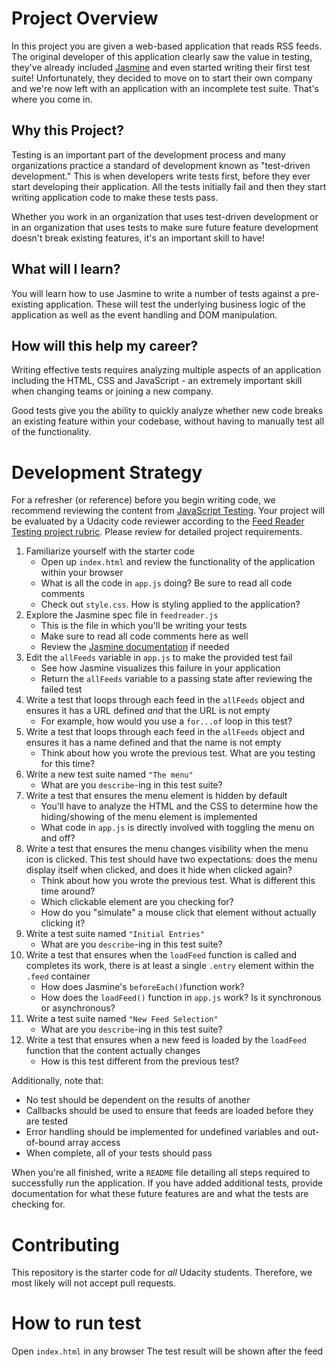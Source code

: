 # Project Overview

In this project you are given a web-based application that reads RSS feeds. The original developer of this application clearly saw the value in testing, they've already included [Jasmine](http://jasmine.github.io/) and even started writing their first test suite! Unfortunately, they decided to move on to start their own company and we're now left with an application with an incomplete test suite. That's where you come in.

## Why this Project?

Testing is an important part of the development process and many organizations practice a standard of development known as "test-driven development." This is when developers write tests first, before they ever start developing their application. All the tests initially fail and then they start writing application code to make these tests pass.

Whether you work in an organization that uses test-driven development or in an organization that uses tests to make sure future feature development doesn't break existing features, it's an important skill to have!

## What will I learn?

You will learn how to use Jasmine to write a number of tests against a pre-existing application. These will test the underlying business logic of the application as well as the event handling and DOM manipulation.

## How will this help my career?

Writing effective tests requires analyzing multiple aspects of an application including the HTML, CSS and JavaScript - an extremely important skill when changing teams or joining a new company.

Good tests give you the ability to quickly analyze whether new code breaks an existing feature within your codebase, without having to manually test all of the functionality.

# Development Strategy

For a refresher (or reference) before you begin writing code, we recommend reviewing the content from [JavaScript Testing](https://www.udacity.com/course/javascript-testing--ud549). Your project will be evaluated by a Udacity code reviewer according to the [Feed Reader Testing project rubric](https://review.udacity.com/#!/rubrics/18/view). Please review for detailed project requirements.

1. Familiarize yourself with the starter code
   - Open up `index.html` and review the functionality of the application within your browser
   - What is all the code in `app.js` doing? Be sure to read all code comments
   - Check out `style.css`. How is styling applied to the application?
2. Explore the Jasmine spec file in `feedreader.js`
   - This is the file in which you'll be writing your tests
   - Make sure to read all code comments here as well
   - Review the [Jasmine documentation](http://jasmine.github.io) if needed
3. Edit the `allFeeds` variable in `app.js` to make the provided test fail
   - See how Jasmine visualizes this failure in your application
   - Return the `allFeeds` variable to a passing state after reviewing the failed test
4. Write a test that loops through each feed in the `allFeeds` object and ensures it has a URL defined _and_ that the URL is not empty
   - For example, how would you use a `for...of` loop in this test?
5. Write a test that loops through each feed in the `allFeeds` object and ensures it has a name defined and that the name is not empty
   - Think about how you wrote the previous test. What are you testing for this time?
6. Write a new test suite named `"The menu"`
   - What are you `describe`-ing in this test suite?
7. Write a test that ensures the menu element is hidden by default
   - You'll have to analyze the HTML and the CSS to determine how the hiding/showing of the menu element is implemented
   - What code in `app.js` is directly involved with toggling the menu on and off?
8. Write a test that ensures the menu changes visibility when the menu icon is clicked. This test should have two expectations: does the menu display itself when clicked, and does it hide when clicked again?
   - Think about how you wrote the previous test. What is different this time around?
   - Which clickable element are you checking for?
   - How do you "simulate" a mouse click that element without actually clicking it?
9. Write a test suite named `"Initial Entries"`
   - What are you `describe`-ing in this test suite?
10. Write a test that ensures when the `loadFeed` function is called and completes its work, there is at least a single `.entry` element within the `.feed` container
    - How does Jasmine's `beforeEach()`function work?
    - How does the `loadFeed()` function in `app.js` work? Is it synchronous or asynchronous?
11. Write a test suite named `"New Feed Selection"`
    - What are you `describe`-ing in this test suite?
12. Write a test that ensures when a new feed is loaded by the `loadFeed` function that the content actually changes
    - How is this test different from the previous test?

Additionally, note that:

- No test should be dependent on the results of another
- Callbacks should be used to ensure that feeds are loaded before they are tested
- Error handling should be implemented for undefined variables and out-of-bound array access
- When complete, all of your tests should pass

When you're all finished, write a `README` file detailing all steps required to successfully run the application. If you have added additional tests, provide documentation for what these future features are and what the tests are checking for.

# Contributing

This repository is the starter code for _all_ Udacity students. Therefore, we most likely will not accept pull requests.

# How to run test

Open `index.html` in any browser
The test result will be shown after the feed
